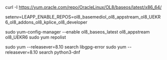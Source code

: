 curl -I https://yum.oracle.com/repo/OracleLinux/OL8/baseos/latest/x86_64/

setenv=LEAPP_ENABLE_REPOS=ol8_basemediol_ol8_appstream_ol8_UEKR6_ol8_addons_ol8_kplice_ol8_developer

sudo yum-config-manager --enable ol8_baseos_latest ol8_appstream ol8_UEKR6
sudo yum repolist

sudo yum --releasever=8.10 search libgpg-error
sudo yum --releasever=8.10 search python3-dnf


